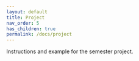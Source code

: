 ```yaml
---
layout: default
title: Project
nav_order: 5
has_children: true
permalink: /docs/project
---
```


Instructions and example for the semester project.